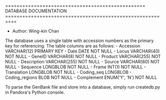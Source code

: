 ================================================= DATABASE DOCUMENTATION ==========================================================
 - Author: Wing-kin Chan

The database uses a single table with accession numbers as the primary key for referencing. The table columns are as follows:
    - Accession VARCHAR(12) PRIMARY KEY
    - Date DATE NOT NULL
    - Locus VARCHAR(40) NOT NULL
    - GeneID VARCHAR(8) NOT NULL
    - Product VARCHAR(255) NOT NULL
    - Description VARCHAR(255) NOT NULL
    - Source VARCHAR(60) NOT NULL
    - Sequence LONGBLOB NOT NULL
    - Frame INT(1) NOT NULL
    - Translation LONGBLOB NOT NULL
    - Coding_seq LONGBLOB
    - Coding_regions BLOB NOT NULL
    - Complement ENUM('Y', 'N') NOT NULL
    
To parse the GenBank file and store into a database, simply run createdb.py in Pandora's Python console.
